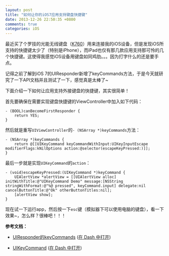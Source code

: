```yaml
---
layout: post
title: "如何让你的iOS7应用支持键盘快捷键"
date: 2013-12-26 22:50:35 +0800
comments: true
categories: iOS
---
```


最近买了个罗技的光能无线键盘（[K760](http://www.amazon.cn/Logitech-%E7%BD%97%E6%8A%80-K760-%E5%A4%AA%E9%98%B3%E8%83%BD%E9%94%AE%E7%9B%98/dp/B008KW90OM/ref=sr_1_cc_1?s=aps&ie=UTF8&qid=1388078016&sr=1-1-catcorr&keywords=k760)）用来连接我的iOS设备，但是发现iOS所支持的快捷键太少了（特别是iPhone），而iPad也仅有那几款应用支持那可怜的几个快捷键。这使得我感觉iOS设备用键盘如同鸡肋。。。因为打字什么的还是要手点。

记得之前了解到iOS 7的UIResponder新增了keyCommands方法，于是今天就研究了一下API文档并且测试了一下，感觉真是太棒了~

下面介绍一下如何让应用支持外接键盘的快捷键，其实很简单！

<!--more-->

首先要确保在需要实现键盘快捷键的ViewController中加入如下代码：

```objc
- (BOOL)canBecomeFirstResponder {
    return YES;
}
```

然后就是重写`UIViewController`的`- (NSArray *)keyCommands`方法：

```objc
- (NSArray *)keyCommands {
    return @[[UIKeyCommand keyCommandWithInput:UIKeyInputEscape modifierFlags:kNilOptions action:@selector(escapeKeyPressed:)]];
}
```

最后一步就是实现`UIKeyCommand`的`action`：

```objc
- (void)escapeKeyPressed:(UIKeyCommand *)keyCommand {
    UIAlertView *alertView = [[UIAlertView alloc] initWithTitle:@"UIKeyCommand Demo" message:[NSString stringWithFormat:@"%@ pressed", keyCommand.input] delegate:nil cancelButtonTitle:@"Ok" otherButtonTitles:nil];
    [alertView show];
}
```

现在试一下运行app，然后按一下`esc`键（模拟器下可以使用电脑的键盘），看一下效果~，怎么样？很棒吧！！！

**参考文档：**

- [UIResponder的keyCommands](https://developer.apple.com/Library/ios/documentation/UIKit/Reference/UIResponder_Class/Reference/Reference.html#jumpTo_5) ([在 Dash 中打开](dash://UIResponder%20keyCommands))

- [UIKeyCommand](https://developer.apple.com/Library/ios/documentation/UIKit/Reference/UIKeyCommand_class/Reference/Reference.html#//apple_ref/occ/cl/UIKeyCommand) ([在 Dash 中打开](dash://UIKeyCommand))

